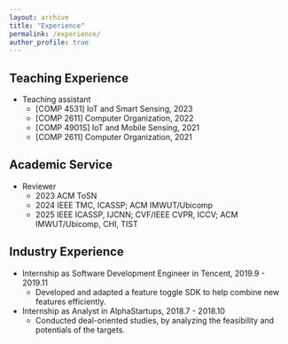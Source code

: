 ```yaml
---
layout: archive
title: "Experience"
permalink: /experience/
author_profile: true
---
```


<h2>Teaching Experience </h2>

- Teaching assistant
   - [COMP 4531] IoT and Smart Sensing, 2023
   - [COMP 2611] Computer Organization, 2022
   - [COMP 4901S] IoT and Mobile Sensing, 2021
   - [COMP 2611] Computer Organization, 2021

<h2> Academic Service </h2>

- Reviewer
   - 2023 ACM ToSN
   - 2024 IEEE TMC, ICASSP; ACM IMWUT/Ubicomp
   - 2025 IEEE ICASSP, IJCNN; CVF/IEEE CVPR, ICCV; ACM IMWUT/Ubicomp, CHI, TIST
  
<h2> Industry Experience </h2>

- Internship as Software Development Engineer in Tencent, 2019.9 - 2019.11
  - Developed and adapted a feature toggle SDK to help combine new features efficiently.
- Internship as Analyst in AlphaStartups, 2018.7 - 2018.10
  - Conducted deal-oriented studies, by analyzing the feasibility and potentials of the targets.
  







